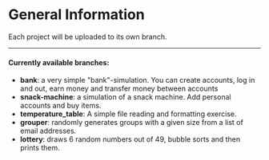 # General Information

Each project will be uploaded to its own branch.

---

#### Currently available branches:

- **bank**: a very simple "bank"-simulation. You can create accounts, log in and out, earn money and transfer money between accounts
- **snack-machine**: a simulation of a snack machine. Add personal accounts and buy items.
- **temperature_table**: A simple file reading and formatting exercise.
- **grouper**: randomly generates groups with a given size from a list of email addresses.
- **lottery**: draws 6 random numbers out of 49, bubble sorts and then prints them.

